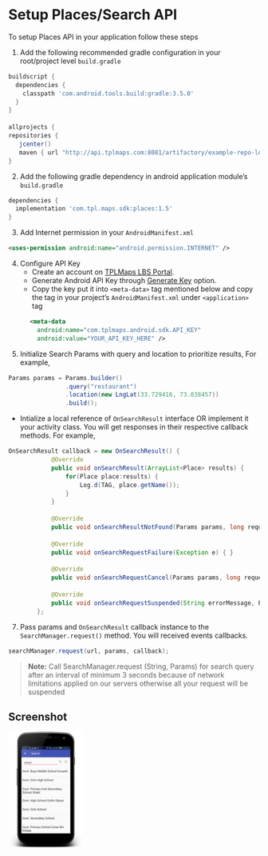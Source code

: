 # Setup Places/Search API
To setup Places API in your application follow these steps
1. Add the following recommended gradle configuration in your root/project level `build.gradle`

``` groovy
buildscript {
  dependencies {
    classpath 'com.android.tools.build:gradle:3.5.0'
  }
}

allprojects {
repositories {
   jcenter()
   maven { url "http://api.tplmaps.com:8081/artifactory/example-repo-local/" }
}
```
2. Add the following gradle dependency in android application module’s `build.gradle`
``` groovy
dependencies {
  implementation 'com.tpl.maps.sdk:places:1.5'
}
```
3. Add Internet permission in your `AndroidManifest.xml`
``` xml
<uses-permission android:name="android.permission.INTERNET" />
```
4. Configure API Key
   - Create an account on [TPLMaps LBS Portal](https://api.tplmaps.com/apiportal).
   - Generate Android API Key through [Generate Key](https://api.tplmaps.com/apiportal/#/app/key-generation) option.
   - Copy the key put it into `<meta-data>` tag mentioned below and copy the tag in your project’s `AndroidManifest.xml` under `<application>` tag
``` xml
      <meta-data
        android:name="com.tplmaps.android.sdk.API_KEY"
        android:value="YOUR_API_KEY_HERE" />
```
5.	Initialize Search Params with query and location to prioritize results,
For example,
``` java
Params params = Params.builder()
                .query("restaurant")
                .location(new LngLat(33.729416, 73.038457))
                .build();
```

   - Intialize a local reference of `OnSearchResult` interface OR implement it your activity class. You will get responses in their respective callback methods.
For example,
``` java
OnSearchResult callback = new OnSearchResult() {
            @Override
            public void onSearchResult(ArrayList<Place> results) {
                for(Place place:results) {
                    Log.d(TAG, place.getName());
                }
            }

            @Override
            public void onSearchResultNotFound(Params params, long requestTimeInMS) { }

            @Override
            public void onSearchRequestFailure(Exception e) { }

            @Override
            public void onSearchRequestCancel(Params params, long requestTimeInMS) { }

            @Override
            public void onSearchRequestSuspended(String errorMessage, Params params, long requestTimeInMS) { }
        };
```
7. Pass params and `OnSearchResult` callback instance to the `SearchManager.request()` method. You will received events callbacks.
``` java
searchManager.request(url, params, callback);
```
> **Note:** Call SearchManager.request (String, Params) for search query after an interval of minimum 3 seconds because of network limitations applied on our servers otherwise all your request will be suspended

## Screenshot
<p float="left">
 <img src="/images/screenshots/Search.png" width="150" />
</p></br>
